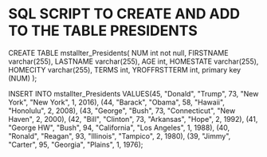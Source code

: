# SQL SCRIPT TO CREATE AND ADD TO THE TABLE PRESIDENTS


CREATE TABLE mstallter_Presidents(
	NUM int not null,
	FIRSTNAME varchar(255),
	LASTNAME varchar(255),
	AGE int,
	HOMESTATE varchar(255),
	HOMECITY varchar(255),
	TERMS int,
    YROFFRSTTERM int,
	primary key (NUM)
);

INSERT INTO mstallter_Presidents
VALUES(45, "Donald", "Trump", 73, "New York", "New York", 1, 2016),
(44, "Barack", "Obama", 58, "Hawaii", "Honolulu", 2, 2008),
(43, "George", "Bush", 73, "Connecticut", "New Haven", 2, 2000),
(42, "Bill", "Clinton", 73, "Arkansas", "Hope", 2, 1992),
(41, "George HW", "Bush", 94, "California", "Los Angeles", 1, 1988),
(40, "Ronald", "Reagan", 93, "Illinois", "Tampico", 2, 1980),
(39, "Jimmy", "Carter", 95, "Georgia", "Plains", 1, 1976);


